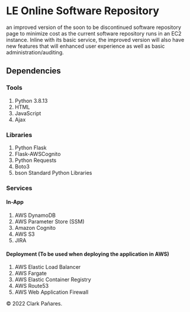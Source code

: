 # LE Online Software Repository

an improved version of the soon to be discontinued software repository page to minimize cost as the current software repository runs in an EC2 instance. Inline with its basic service, the improved version will also have new features that will enhanced user experience as well as basic administration/auditing.

## Dependencies

### Tools
1. Python 3.8.13
2. HTML
3. JavaScript
4. Ajax
### Libraries
1. Python Flask
2. Flask-AWSCognito
3. Python Requests
4. Boto3
5. bson
Standard Python Libraries
### Services
#### In-App
1. AWS DynamoDB
2. AWS Parameter Store (SSM)
3. Amazon Cognito
4. AWS S3
5. JIRA
#### Deployment (To be used when deploying the application in AWS)
1. AWS Elastic Load Balancer
2. AWS Fargate
3. AWS Elastic Container Registry
4. AWS Route53
5. AWS Web Application Firewall

© 2022 Clark Pañares.